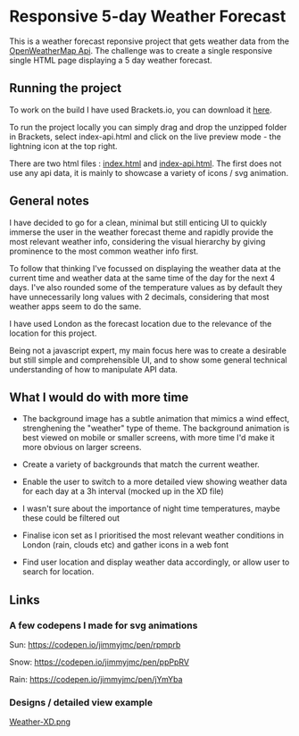 # Responsive 5-day Weather Forecast

This is a weather forecast reponsive project that gets weather data from the [OpenWeatherMap Api](https://openweathermap.org/forecast5). The challenge was to create a single responsive single HTML page displaying a 5 day weather forecast.

## Running the project

To work on the build I have used Brackets.io, you can download it [here](http://brackets.io/).

To run the project locally you can simply drag and drop the unzipped folder in Brackets, select index-api.html and click on the live preview mode - the lightning icon at the top right.

There are two html files : [index.html](../master/index.html) and [index-api.html](../master/index-api.html). The first does not use any api data, it is mainly to showcase a variety of icons / svg animation.

## General notes

I have decided to go for a clean, minimal but still enticing UI to quickly immerse the user in the weather forecast theme and rapidly provide the most relevant weather info, considering the visual hierarchy by giving prominence to the most common weather info first. 

To follow that thinking I've focussed on displaying the weather data at the current time and weather data at the same time of the day for the next 4 days. I've also rounded some of the temperature values as by default they have unnecessarily long values with 2 decimals,  considering that most weather apps seem to do the same.

I have used London as the forecast location due to the relevance of the location for this project.

Being not a javascript expert, my main focus here was to create a desirable but still simple and comprehensible UI, and to show some general technical understanding of how to manipulate API data.

## What I would do with more time

* The background image has a subtle animation that mimics a wind effect, strenghening the "weather" type of theme. The background animation is best viewed on mobile or smaller screens, with more time I'd make it more obvious on larger screens.

* Create a variety of  backgrounds that match the current weather.

* Enable the user to switch to a more detailed view showing weather data for each day at a 3h interval (mocked up in the XD file)

* I wasn't sure about the importance of night time temperatures, maybe these could be filtered out

* Finalise icon set as I prioritised the most relevant weather conditions in London (rain, clouds etc) and gather icons in a web font

* Find user location and display weather data accordingly, or allow user to search for location.

## Links

### A few codepens I made for svg animations

Sun:
https://codepen.io/jimmyjmc/pen/rpmprb

Snow:
https://codepen.io/jimmyjmc/pen/ppPpRV

Rain:
https://codepen.io/jimmyjmc/pen/jYmYba

### Designs / detailed view example

[Weather-XD.png](../master/Weather-XD.png)
